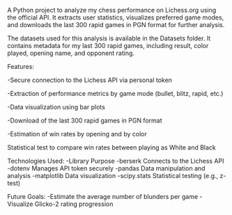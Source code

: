 A Python project to analyze my chess performance on Lichess.org using the official API. It extracts user statistics, visualizes preferred game modes, and downloads the last 300 rapid games in PGN format for further analysis.

The datasets used for this analysis is available in the Datasets folder. It contains metadata for my last 300 rapid games, including result, color played, opening name, and opponent rating.

Features:
 
-Secure connection to the Lichess API via personal token

-Extraction of performance metrics by game mode (bullet, blitz, rapid, etc.)

-Data visualization using bar plots

-Download of the last 300 rapid games in PGN format

-Estimation of win rates by opening and by color

Statistical test to compare win rates between playing as White and Black

Technologies Used:
-Library	Purpose
-berserk	Connects to the Lichess API
-dotenv	Manages API token securely
-pandas	Data manipulation and analysis
-matplotlib	Data visualization
-scipy.stats	Statistical testing (e.g., z-test)

Future Goals:
-Estimate the average number of blunders per game
-Visualize Glicko-2 rating progression
